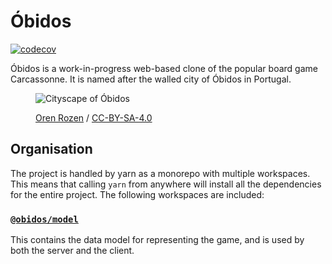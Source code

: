 # Óbidos

[![codecov](https://codecov.io/gh/xsanda/obidos/branch/main/graph/badge.svg?token=5WK9ON5B5I)](https://codecov.io/gh/xsanda/obidos)

Óbidos is a work-in-progress web-based clone of the popular board game Carcassonne.
It is named after the walled city of Óbidos in Portugal.

<figure>

![Cityscape of Óbidos](https://user-images.githubusercontent.com/8607022/107149435-78ce0580-6950-11eb-92c4-4ba9ca0dac17.png)

<figcaption>

[Oren Rozen](https://commons.wikimedia.org/wiki/File:Portugal_110716_%C3%93bidos_05.jpg) / [CC-BY-SA-4.0](https://creativecommons.org/licenses/by-sa/4.0/)

</figcaption>

</figure>

## Organisation

The project is handled by yarn as a monorepo with multiple workspaces.
This means that calling `yarn` from anywhere will install all the dependencies for the entire
project.
The following workspaces are included:

### [`@obidos/model`](./model/#readme)

This contains the data model for representing the game, and is used by both the server and the
client.
